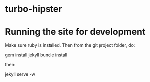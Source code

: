 turbo-hipster
=============

# Running the site for development
Make sure ruby is installed. Then from the git project folder, do:

gem install jekyll
bundle install

then:

jekyll serve -w
